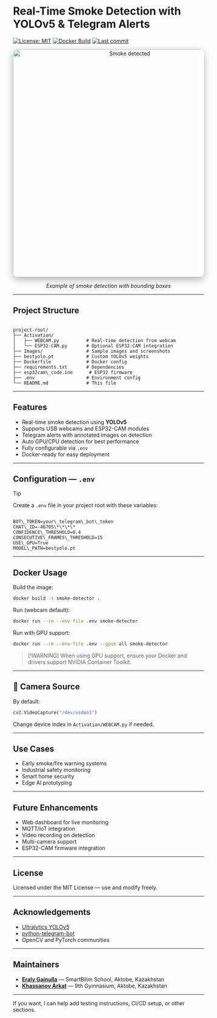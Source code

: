 # Real-Time Smoke Detection with YOLOv5 & Telegram Alerts

[![License: MIT](https://img.shields.io/badge/License-MIT-blue.svg)](LICENSE)
[![Docker Build](https://img.shields.io/badge/docker-ready-blue)](https://hub.docker.com/r/yourdockerusername/smoke-detector)
[![Last commit](https://img.shields.io/github/last-commit/yourusername/yourrepo?color=red)](https://github.com/Arka04bro/Smoke_Detection-/commits/main)


<div align="center">
  <img src="Images/photo_5195330829839102595_y%20(1).jpg" alt="Smoke detected" width="600" style="border-radius:12px; box-shadow: 0 6px 20px rgba(0,0,0,0.3);" />
  <p><i>Example of smoke detection with bounding boxes</i></p>
</div>

---

## Project Structure

```

project-root/
├── Activation/
│   ├── WEBCAM.py          # Real-time detection from webcam
│   └── ESP32-CAM.py       # Optional ESP32-CAM integration
├── Images/                # Sample images and screenshots
├── bestyolo.pt            # Custom YOLOv5 weights
├── Dockerfile             # Docker config
├── requirements.txt       # Dependencies
├── esp32cam\_code.ino      # ESP32 firmware
├── .env                   # Environment config
└── README.md              # This file

```

---

## Features

- Real-time smoke detection using **YOLOv5**
- Supports USB webcams and ESP32-CAM modules
- Telegram alerts with annotated images on detection
- Auto GPU/CPU detection for best performance
- Fully configurable via `.env`
- Docker-ready for easy deployment

---

## Configuration — `.env`

> [!TIP]
> Create a `.env` file in your project root with these variables:

```

BOT\_TOKEN=your\_telegram\_bot\_token
CHAT\_ID=-46705\*\*\*\*
CONFIDENCE\_THRESHOLD=0.4
CONSECUTIVE\_FRAMES\_THRESHOLD=15
USE\_GPU=True
MODEL\_PATH=bestyolo.pt

````

---

## Docker Usage

Build the image:

```bash
docker build -t smoke-detector .
````

Run (webcam default):

```bash
docker run --rm --env-file .env smoke-detector
```

Run with GPU support:

```bash
docker run --rm --env-file .env --gpus all smoke-detector
```

> \[!WARNING]
> When using GPU support, ensure your Docker and drivers support NVIDIA Container Toolkit.

---

## 🎥 Camera Source

By default:

```python
cv2.VideoCapture("/dev/video1")
```

Change device index in `Activation/WEBCAM.py` if needed.

---

## Use Cases

* Early smoke/fire warning systems
* Industrial safety monitoring
* Smart home security
* Edge AI prototyping

---

## Future Enhancements

* Web dashboard for live monitoring
* MQTT/IoT integration
* Video recording on detection
* Multi-camera support
* ESP32-CAM firmware integration

---

## License

Licensed under the MIT License — use and modify freely.

---

## Acknowledgements

* [Ultralytics YOLOv5](https://github.com/ultralytics/yolov5)
* [python-telegram-bot](https://github.com/python-telegram-bot/python-telegram-bot)
* OpenCV and PyTorch communities

---

## Maintainers

* **[Eraly Gainulla](https://eraly-ml.github.io/)** — SmartBilim School, Aktobe, Kazakhstan
* **[Khassanov Arkat](https://github.com/Arka04bro)** — 9th Gymnasium, Aktobe, Kazakhstan

---

If you want, I can help add testing instructions, CI/CD setup, or other sections.
